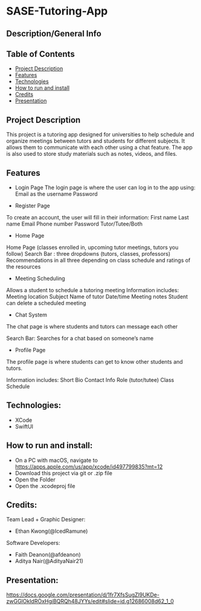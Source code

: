 # SASE-Tutoring-App


## Description/General Info

## Table of Contents
* [Project Description](#project-description)
* [Features](#features)
* [Technologies](#technologies)
* [How to run and install](#how-to-run-and-install)
* [Credits](#credits)
* [Presentation](#presentation)

## Project Description
This project is a tutoring app designed for universities to help schedule and organize meetings between tutors and students for different subjects. It allows them to communicate with each other using a chat feature. The app is also used to store study materials such as notes, videos, and files. 

## Features
* Login Page
The login page is where the user can log in to the app using:
Email as the username
Password

* Register Page

To create an account, the user will fill in their information:
First name
Last name
Email
Phone number
Password
Tutor/Tutee/Both

* Home Page

Home Page (classes enrolled in, upcoming tutor meetings, tutors you follow) 
Search Bar : three dropdowns (tutors, classes, professors)
Recommendations in all three depending on class schedule and ratings of the resources

* Meeting Scheduling


Allows a student to schedule a tutoring meeting
Information includes:
Meeting location
Subject
Name of tutor
Date/time
Meeting notes
Student can delete a scheduled meeting

* Chat System

The chat page is where students and tutors can message each other
 
Search Bar: Searches for a chat based on someone’s name

* Profile Page

The profile page is where students can get to know other students and tutors.
 
Information includes:
Short Bio
Contact Info
Role (tutor/tutee)
Class Schedule



## Technologies:
* XCode
* SwiftUI

## How to run and install:

* On a PC with macOS, navigate to https://apps.apple.com/us/app/xcode/id497799835?mt=12
* Download this project via git or .zip file
* Open the Folder
* Open the .xcodeproj file


## Credits:
Team Lead + Graphic Designer:
* Ethan Kwong(@IcedRamune)

Software Developers:
* Faith Deanon(@afdeanon)
* Aditya Nair(@AdityaNair21)

## Presentation:
https://docs.google.com/presentation/d/1fr7XfsSugZl9UKDe-zwGGlOkIdROxHgiBQRQh48JYYs/edit#slide=id.g12686008d62_1_0
